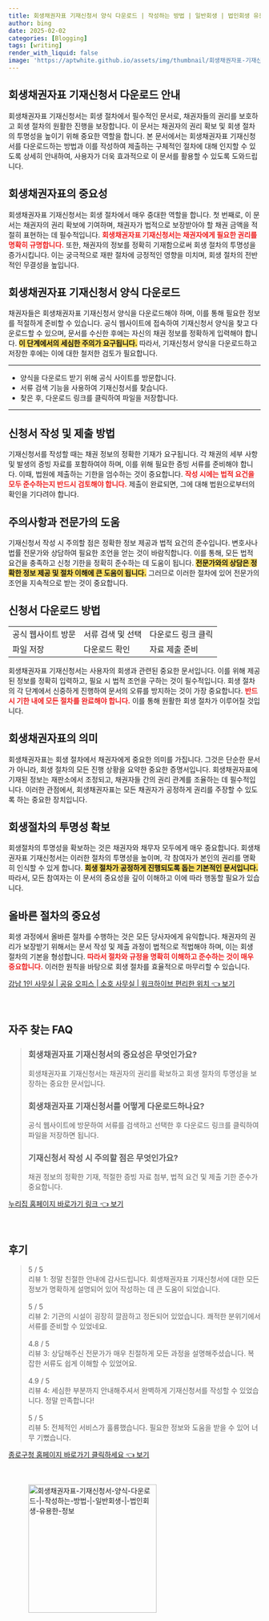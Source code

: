 ```yaml
---
title: 회생채권자표 기재신청서 양식 다운로드 | 작성하는 방법 | 일반회생 | 법인회생 유용한 정보
author: bing
date: 2025-02-02
categories: [Blogging]
tags: [writing]
render_with_liquid: false
image: 'https://aptwhite.github.io/assets/img/thumbnail/회생채권자표-기재신청서-양식-다운로드-|-작성하는-방법-|-일반회생-|-법인회생-유용한-정보.webp'
---
```



<h2 id='회생채권자표_기재신청서_안내'>회생채권자표 기재신청서 다운로드 안내</h2>

<p>회생채권자표 기재신청서는 회생 절차에서 필수적인 문서로, 채권자들의 권리를 보호하고 회생 절차의 원활한 진행을 보장합니다. 이 문서는 채권자의 권리 확보 및 회생 절차의 투명성을 높이기 위해 중요한 역할을 합니다. 본 문서에서는 회생채권자표 기재신청서를 다운로드하는 방법과 이를 작성하여 제출하는 구체적인 절차에 대해 인지할 수 있도록 상세히 안내하여, 사용자가 더욱 효과적으로 이 문서를 활용할 수 있도록 도와드립니다.</p>

<h2 id='회생채권자표의_중요성'>회생채권자표의 중요성</h2>

<p>회생채권자표 기재신청서는 회생 절차에서 매우 중대한 역할을 합니다. 첫 번째로, 이 문서는 채권자의 권리 확보에 기여하며, 채권자가 법적으로 보장받아야 할 채권 금액을 적절히 표현하는 데 필수적입니다. <b><span style="color: #ee2323;">회생채권자표 기재신청서는 채권자에게 필요한 권리를 명확히 규명합니다.</span></b> 또한, 채권자의 정보를 정확히 기재함으로써 회생 절차의 투명성을 증가시킵니다. 이는 궁극적으로 재판 절차에 긍정적인 영향을 미치며, 회생 절차의 전반적인 무결성을 높입니다.</p>

<h2 id='기재신청서_양식_다운로드'>회생채권자표 기재신청서 양식 다운로드</h2>

<p>채권자들은 회생채권자표 기재신청서 양식을 다운로드해야 하며, 이를 통해 필요한 정보를 적절하게 준비할 수 있습니다. 공식 웹사이트에 접속하여 기재신청서 양식을 찾고 다운로드할 수 있으며, 문서를 수신한 후에는 자신의 채권 정보를 정확하게 입력해야 합니다. <b><span style="background-color: #ffe066;">이 단계에서의 세심한 주의가 요구됩니다.</span></b> 따라서, 기재신청서 양식을 다운로드하고 저장한 후에는 이에 대한 철저한 검토가 필요합니다.</p>

<hr />

<ul>
    <li>양식을 다운로드 받기 위해 공식 사이트를 방문합니다.</li>
    <li>서류 검색 기능을 사용하여 기재신청서를 찾습니다.</li>
    <li>찾은 후, 다운로드 링크를 클릭하여 파일을 저장합니다.</li>
</ul>

<hr />

<h2 id='신청서_작성_및_제출_방법'>신청서 작성 및 제출 방법</h2>

<p>기재신청서를 작성할 때는 채권 정보의 정확한 기재가 요구됩니다. 각 채권의 세부 사항 및 발생의 증빙 자료를 포함하여야 하며, 이를 위해 필요한 증빙 서류를 준비해야 합니다. 이때, 법원에 제출하는 기한을 엄수하는 것이 중요합니다. <b><span style="color: #ee2323;">작성 시에는 법적 요건을 모두 준수하는지 반드시 검토해야 합니다.</span></b> 제출이 완료되면, 그에 대해 법원으로부터의 확인을 기다려야 합니다.</p>

<h2 id='주의사항과_전문가의_도움'>주의사항과 전문가의 도움</h2>

<p>기재신청서 작성 시 주의할 점은 정확한 정보 제공과 법적 요건의 준수입니다. 변호사나 법률 전문가와 상담하여 필요한 조언을 얻는 것이 바람직합니다. 이를 통해, 모든 법적 요건을 충족하고 신청 기한을 정확히 준수하는 데 도움이 됩니다. <b><span style="background-color: #ffe066;">전문가와의 상담은 정확한 정보 제공 및 절차 이해에 큰 도움이 됩니다.</span></b> 그러므로 이러한 절차에 있어 전문가의 조언을 지속적으로 받는 것이 중요합니다.</p>

<h2 id='신청서_다운로드_방법'>신청서 다운로드 방법</h2>

<table>
    <tr>
        <td>공식 웹사이트 방문</td>
        <td>서류 검색 및 선택</td>
        <td>다운로드 링크 클릭</td>
    </tr>
    <tr>
        <td>파일 저장</td>
        <td>다운로드 확인</td>
        <td>자료 제출 준비</td>
    </tr>
</table>

<p>회생채권자표 기재신청서는 사용자의 회생과 관련된 중요한 문서입니다. 이를 위해 제공된 정보를 정확히 입력하고, 필요 시 법적 조언을 구하는 것이 필수적입니다. 회생 절차의 각 단계에서 신중하게 진행하여 문서의 오류를 방지하는 것이 가장 중요합니다. <b><span style="color: #ee2323;">반드시 기한 내에 모든 절차를 완료해야 합니다.</span></b> 이를 통해 원활한 회생 절차가 이루어질 것입니다.</p>

<h2 id='회생채권자표_의미'>회생채권자표의 의미</h2>

<p>회생채권자표는 회생 절차에서 채권자에게 중요한 의미를 가집니다. 그것은 단순한 문서가 아니라, 회생 절차의 모든 진행 상황을 요약한 중요한 증명서입니다. 회생채권자표에 기재된 정보는 재판소에서 조정되고, 채권자들 간의 권리 관계를 조율하는 데 필수적입니다. 이러한 관점에서, 회생채권자표는 모든 채권자가 공정하게 권리를 주장할 수 있도록 하는 중요한 장치입니다.</p>

<h2 id='회생절차의_투명성_확보'>회생절차의 투명성 확보</h2>

<p>회생절차의 투명성을 확보하는 것은 채권자와 채무자 모두에게 매우 중요합니다. 회생채권자표 기재신청서는 이러한 절차의 투명성을 높이며, 각 참여자가 본인의 권리를 명확히 인식할 수 있게 합니다. <b><span style="background-color: #ffe066;">회생 절차가 공정하게 진행되도록 돕는 기본적인 문서입니다.</span></b> 따라서, 모든 참여자는 이 문서의 중요성을 깊이 이해하고 이에 따라 행동할 필요가 있습니다.</p>

<h2 id='올바른_절차의_중요성'>올바른 절차의 중요성</h2>

<p>회생 과정에서 올바른 절차를 수행하는 것은 모든 당사자에게 유익합니다. 채권자의 권리가 보장받기 위해서는 문서 작성 및 제출 과정이 법적으로 적법해야 하며, 이는 회생 절차의 기본을 형성합니다. <b><span style="color: #ee2323;">따라서 절차와 규정을 명확히 이해하고 준수하는 것이 매우 중요합니다.</span></b> 이러한 원칙을 바탕으로 회생 절차를 효율적으로 마무리할 수 있습니다.</p>


<p><a class="click-button" title="강남 1인 사무실 | 공유 오피스 | 소호 사무실 | 워크하이브 편리한 위치" href="https://aptwhite.github.io/posts/%EA%B0%95%EB%82%A8-1%EC%9D%B8-%EC%82%AC%EB%AC%B4%EC%8B%A4-%EA%B3%B5%EC%9C%A0-%EC%98%A4%ED%94%BC%EC%8A%A4-%EC%86%8C%ED%98%B8-%EC%82%AC%EB%AC%B4%EC%8B%A4-%EC%9B%8C%ED%81%AC%ED%95%98%EC%9D%B4%EB%B8%8C-%ED%8E%B8%EB%A6%AC%ED%95%9C-%EC%9C%84%EC%B9%98/" rel="dofollow">강남 1인 사무실 | 공유 오피스 | 소호 사무실 | 워크하이브 편리한 위치 👈 보기</a></p><br>
<h2 id='자주_찾는_FAQ'>자주 찾는 FAQ</h2>
<div itemscope="" itemtype="https://schema.org/FAQPage"> 
<blockquote> 
<div itemscope="" itemprop="mainEntity" itemtype="https://schema.org/Question"> 
<h3 itemprop="name">회생채권자표 기재신청서의 중요성은 무엇인가요?</h3> 
<div itemscope="" itemprop="acceptedAnswer" itemtype="https://schema.org/Answer"> 
<span itemprop="text"> 
<p>회생채권자표 기재신청서는 채권자의 권리를 확보하고 회생 절차의 투명성을 보장하는 중요한 문서입니다.</p> 
</span> 
</div> 
</div> 
<div itemscope="" itemprop="mainEntity" itemtype="https://schema.org/Question"> 
<h3 itemprop="name">회생채권자표 기재신청서를 어떻게 다운로드하나요?</h3> 
<div itemscope="" itemprop="acceptedAnswer" itemtype="https://schema.org/Answer"> 
<span itemprop="text"> 
<p>공식 웹사이트에 방문하여 서류를 검색하고 선택한 후 다운로드 링크를 클릭하여 파일을 저장하면 됩니다.</p> 
</span> 
</div> 
</div> 
<div itemscope="" itemprop="mainEntity" itemtype="https://schema.org/Question"> 
<h3 itemprop="name">기재신청서 작성 시 주의할 점은 무엇인가요?</h3> 
<div itemscope="" itemprop="acceptedAnswer" itemtype="https://schema.org/Answer"> 
<span itemprop="text"> 
<p>채권 정보의 정확한 기재, 적절한 증빙 자료 첨부, 법적 요건 및 제출 기한 준수가 중요합니다.</p> 
</span> 
</div> 
</div> 
</blockquote> 
</div>
<p><a class="click-button" title="누리집 홈페이지 바로가기 링크" href="https://aptwhite.github.io/posts/%EB%88%84%EB%A6%AC%EC%A7%91-%ED%99%88%ED%8E%98%EC%9D%B4%EC%A7%80-%EB%B0%94%EB%A1%9C%EA%B0%80%EA%B8%B0-%EB%A7%81%ED%81%AC/" rel="dofollow">누리집 홈페이지 바로가기 링크 👈 보기</a></p><br>
<h2 id='후기'>후기</h2>
<div itemscope itemtype="https://schema.org/Product">
  <blockquote>
  <div itemprop="review" itemscope itemtype="https://schema.org/Review">
      <div itemprop="reviewRating" itemscope itemtype="https://schema.org/Rating"> <span itemprop="ratingValue">5</span> / <span itemprop="bestRating">5</span> </div>
      <span itemprop="reviewBody">리뷰 1: 정말 친절한 안내에 감사드립니다. 회생채권자표 기재신청서에 대한 모든 정보가 명확하게 설명되어 있어 작성하는 데 큰 도움이 되었습니다.</span>
  </div>
  <br>
  <div itemprop="review" itemscope itemtype="https://schema.org/Review">
      <div itemprop="reviewRating" itemscope itemtype="https://schema.org/Rating"> <span itemprop="ratingValue">5</span> / <span itemprop="bestRating">5</span> </div>
      <span itemprop="reviewBody">리뷰 2: 기관의 시설이 굉장히 깔끔하고 정돈되어 있었습니다. 쾌적한 분위기에서 서류를 준비할 수 있었네요.</span>
  </div>
  <br>
  <div itemprop="review" itemscope itemtype="https://schema.org/Review">
      <div itemprop="reviewRating" itemscope itemtype="https://schema.org/Rating"> <span itemprop="ratingValue">4.8</span> / <span itemprop="bestRating">5</span> </div>
      <span itemprop="reviewBody">리뷰 3: 상담해주신 전문가가 매우 친절하게 모든 과정을 설명해주셨습니다. 복잡한 서류도 쉽게 이해할 수 있었어요.</span>
  </div>
  <br>
  <div itemprop="review" itemscope itemtype="https://schema.org/Review">
      <div itemprop="reviewRating" itemscope itemtype="https://schema.org/Rating"> <span itemprop="ratingValue">4.9</span> / <span itemprop="bestRating">5</span> </div>
      <span itemprop="reviewBody">리뷰 4: 세심한 부분까지 안내해주셔서 완벽하게 기재신청서를 작성할 수 있었습니다. 정말 만족합니다!</span>
  </div>
  <br>
  <div itemprop="review" itemscope itemtype="https://schema.org/Review">
      <div itemprop="reviewRating" itemscope itemtype="https://schema.org/Rating"> <span itemprop="ratingValue">5</span> / <span itemprop="bestRating">5</span> </div>
      <span itemprop="reviewBody">리뷰 5: 전체적인 서비스가 훌륭했습니다. 필요한 정보와 도움을 받을 수 있어 너무 기뻤습니다.</span>
  </div>
  </blockquote>
</div>
<p><a class="click-button" title="종로구청 홈페이지 바로가기 클릭하세요" href="https://aptwhite.github.io/posts/%EC%A2%85%EB%A1%9C%EA%B5%AC%EC%B2%AD-%ED%99%88%ED%8E%98%EC%9D%B4%EC%A7%80-%EB%B0%94%EB%A1%9C%EA%B0%80%EA%B8%B0-%ED%81%B4%EB%A6%AD%ED%95%98%EC%84%B8%EC%9A%94/" rel="dofollow">종로구청 홈페이지 바로가기 클릭하세요 👈 보기</a></p><br>
<figure class="image"><img src="https://aptwhite.github.io/assets/img/thumbnail/회생채권자표-기재신청서-양식-다운로드-|-작성하는-방법-|-일반회생-|-법인회생-유용한-정보.webp" alt="회생채권자표-기재신청서-양식-다운로드-|-작성하는-방법-|-일반회생-|-법인회생-유용한-정보" width="256" height="256"></figure>